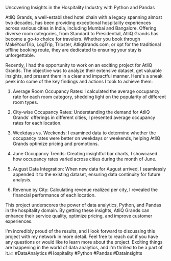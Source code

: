 Uncovering Insights in the Hospitality Industry with Python and Pandas

AtliQ Grands, a well-established hotel chain with a legacy spanning almost two decades, has been providing exceptional hospitality experiences across various cities in India, including Mumbai and Bangalore. Offering diverse room categories, from Standard to Presidential, AtliQ Grands has become a go-to choice for travelers. Whether you book through MakeYourTrip, LogTrip, Tripster, AtliqGrands.com, or opt for the traditional offline booking route, they are dedicated to ensuring your stay is unforgettable.

Recently, I had the opportunity to work on an exciting project for AtliQ Grands. The objective was to analyze their extensive dataset, get valuable insights, and present them in a clear and impactful manner. Here's a sneak peek into some of the key findings and actions I took to achieve them:

1. Average Room Occupancy Rates: I calculated the average occupancy rate for each room category, shedding light on the popularity of different room types.

2. City-wise Occupancy Rates: Understanding the demand for AtliQ Grands' offerings in different cities, I presented average occupancy rates for each location.

3. Weekdays vs. Weekends: I examined data to determine whether the occupancy rates were better on weekdays or weekends, helping AtliQ Grands optimize pricing and promotions.

4. June Occupancy Trends: Creating insightful bar charts, I showcased how occupancy rates varied across cities during the month of June.

5. August Data Integration: When new data for August arrived, I seamlessly appended it to the existing dataset, ensuring data continuity for future analysis.

6. Revenue by City: Calculating revenue realized per city, I revealed the financial performance of each location.

This project underscores the power of data analytics, Python, and Pandas in the hospitality domain. By getting these insights, AtliQ Grands can enhance their service quality, optimize pricing, and improve customer experiences.

I'm incredibly proud of the results, and I look forward to discussing this project with my network in more detail. Feel free to reach out if you have any questions or would like to learn more about the project. Exciting things are happening in the world of data analytics, and I'm thrilled to be a part of it.📈 #DataAnalytics #Hospitality #Python #Pandas #DataInsights
 

